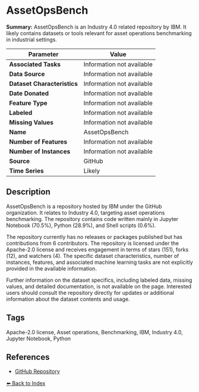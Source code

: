 # AssetOpsBench

**Summary:** AssetOpsBench is an Industry 4.0 related repository by IBM. It likely contains datasets or tools relevant for asset operations benchmarking in industrial settings.

| Parameter | Value |
| --- | --- |
| **Associated Tasks** | Information not available |
| **Data Source** | Information not available |
| **Dataset Characteristics** | Information not available |
| **Date Donated** | Information not available |
| **Feature Type** | Information not available |
| **Labeled** | Information not available |
| **Missing Values** | Information not available |
| **Name** | AssetOpsBench |
| **Number of Features** | Information not available |
| **Number of Instances** | Information not available |
| **Source** | GitHub |
| **Time Series** | Likely |

## Description

AssetOpsBench is a repository hosted by IBM under the GitHub organization. It relates to Industry 4.0, targeting asset operations benchmarking. The repository contains code written mainly in Jupyter Notebook (70.5%), Python (28.9%), and Shell scripts (0.6%).

The repository currently has no releases or packages published but has contributions from 6 contributors. The repository is licensed under the Apache-2.0 license and receives engagement in terms of stars (151), forks (12), and watchers (4). The specific dataset characteristics, number of instances, features, and associated machine learning tasks are not explicitly provided in the available information.

Further information on the dataset specifics, including labeled data, missing values, and detailed documentation, is not available on the page. Interested users should consult the repository directly for updates or additional information about the dataset contents and usage.

## Tags

Apache-2.0 license, Asset operations, Benchmarking, IBM, Industry 4.0, Jupyter Notebook, Python

## References

- [GitHub Repository](https://github.com/IBM/AssetOpsBench)

[⬅️ Back to Index](../README.md)
